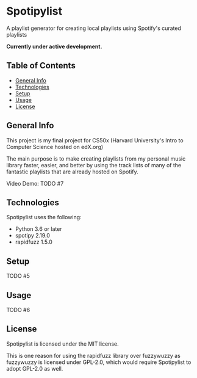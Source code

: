 # Spotipylist
A playlist generator for creating local playlists using Spotify's curated playlists

**Currently under active development.**

## Table of Contents
- [General Info](#General-Info)
- [Technologies](#Technologies)
- [Setup](#Setup)
- [Usage](#Usage)
- [License](#License)

## General Info
This project is my final project for CS50x (Harvard University's Intro to Computer Science hosted on edX.org)

The main purpose is to make creating playlists from my personal music library faster, easier, and better by using the track lists of many of the fantastic playlists that are already hosted on Spotify.

Video Demo: TODO #7

## Technologies
Spotipylist uses the following:
- Python 3.6 or later
- spotipy 2.19.0
- rapidfuzz 1.5.0

## Setup
TODO #5

## Usage
TODO #6

## License
Spotipylist is licensed under the MIT license. 

This is one reason for using the rapidfuzz library over fuzzywuzzy as fuzzywuzzy is licensed under GPL-2.0, which would require Spotipylist to adopt GPL-2.0 as well.